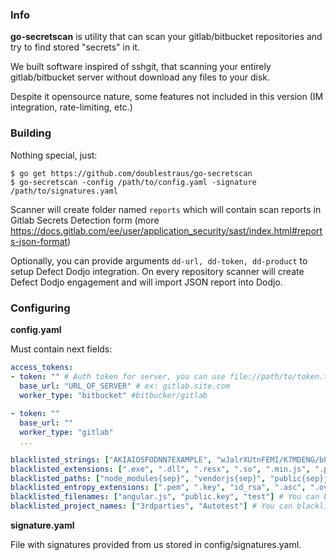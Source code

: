 ### Info
**go-secretscan** is utility that can scan your gitlab/bitbucket repositories and try to find stored "secrets" in it.

We built software inspired of sshgit, that scanning your entirely gitlab/bitbucket server without download any files to your disk.

Despite it opensource nature, some features not included in this version (IM integration, rate-limiting,  etc.)


### Building

Nothing special, just:
```shell
$ go get https://github.com/doublestraus/go-secretscan
$ go-secretscan -config /path/to/config.yaml -signature /path/to/signatures.yaml
```
Scanner will create folder named `reports` which will contain scan reports in Gitlab Secrets Detection form (more https://docs.gitlab.com/ee/user/application_security/sast/index.html#reports-json-format)

Optionally, you can provide arguments `dd-url, dd-token, dd-product` to setup Defect Dodjo integration. On every repository scanner will create Defect Dodjo engagement and will import JSON report into Dodjo.


### Configuring

**config.yaml**

Must contain next fields:
```yaml
access_tokens:
- token: "" # Auth token for server, you can use file://path/to/token.txt form 
  base_url: "URL_OF_SERVER" # ex: gitlab.site.com
  worker_type: "bitbucket" #bitbucker/gitlab
  
- token: ""
  base_url: ""
  worker_type: "gitlab"
  ...

blacklisted_strings: ["AKIAIOSFODNN7EXAMPLE", "wJalrXUtnFEMI/K7MDENG/bPxRfiCYEXAMPLEKEY", "username:password", "sshpass -p $SSH_PASS"]
blacklisted_extensions: [".exe", ".dll", ".resx", ".so", ".min.js", ".pak", ".tar.xz", ".rar", ".gzip", ".jpg", ".iso", ".jpeg", ".png", ".gif", ".bmp", ".tiff", ".tif", ".psd", ".xcf", ".zip", ".tar.gz", ".ttf", ".lock", ".a"]
blacklisted_paths: ["node_modules{sep}", "vendorjs{sep}", "public{sep}js", "templates{sep}", "vendor{sep}bundle", "acme.sh{sep}", "boost{sep}", "jre{sep}lib", "vendor{sep}cache", "{sep}test{sep}", "{sep}tests{sep}", "example{sep}", "examples{sep}", ".vs{sep}"] # use {sep} for the OS' path seperator (i.e. / or \)
blacklisted_entropy_extensions: [".pem", ".key", "id_rsa", ".asc", ".ovpn", ".sqlite", ".sqlite3", ".log"] # You can blacklist file extensions
blacklisted_filenames: ["angular.js", "public.key", "test"] # You can blacklist filename 
blacklisted_project_names: ["3rdparties", "Autotest"] # You can blacklist path or concrete project name (path form)


```

**signature.yaml**

File with signatures provided from us stored in config/signatures.yaml.